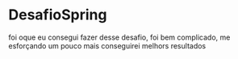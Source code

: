 # DesafioSpring

foi oque eu consegui fazer desse desafio, foi bem complicado, me esforçando um pouco mais conseguirei melhors resultados
